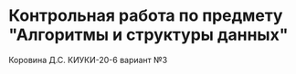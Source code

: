 # Контрольная работа по предмету "Алгоритмы и структуры данных"

Коровина Д.С. КИУКИ-20-6
вариант №3

